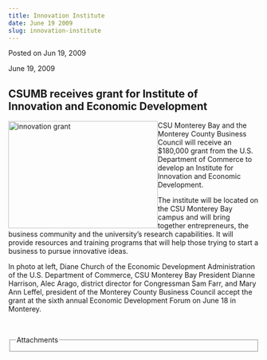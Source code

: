 ```yaml
---
title: Innovation Institute
date: June 19 2009
slug: innovation-institute
---
```


 



<span class="date">Posted on Jun 19, 2009    </span>
<p>June 19, 2009</p>
<h2>CSUMB receives grant for Institute of<br>
Innovation and Economic Development</br></h2>
<p><img alt="innovation grant" height="215" src="https://news.csumb.edu/sites/default/files/65/igx_migrate/images/innovation%20grant.jpg" style="float:left" width="300">CSU Monterey Bay and the Monterey
County Business Council will receive an $180,000 grant from the
U.S. Department of Commerce to develop an Institute for Innovation
and Economic Development.</img></p>
<p>The institute will be located on the CSU Monterey Bay campus and
will bring together entrepreneurs, the business community and the
university&#x2019;s research capabilities. It will provide resources and
training programs that will help those trying to start a business
to pursue innovative ideas.</p>
<p>In photo at left, Diane Church of the Economic Development
Administration of the U.S. Department of Commerce, CSU Monterey Bay
President Dianne Harrison, Alec Arago, district director for
Congressman Sam Farr, and Mary Ann Leffel, president of the
Monterey County Business Council accept the grant at the sixth
annual Economic Development Forum on June 18 in Monterey.</p>
<p>&#xA0;</p>
<fieldset class="fieldgroup group-attachments">
<legend>Attachments</legend>
<div class="field field-type-emvideo field-field-attach-video">
<div class="field-items">
<div class="field-item odd">
<div class="emvideo emvideo-video emvideo-"/>
</div>
</div>
</div>
</fieldset>





 
